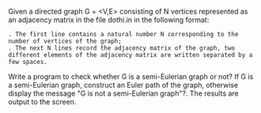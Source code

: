 Given a directed graph G = <V,E> consisting of N vertices represented as an adjacency matrix in the file dothi.in in the following format:
    
    . The first line contains a natural number N corresponding to the number of vertices of the graph; 
    . The next N lines record the adjacency matrix of the graph, two different elements of the adjacency matrix are written separated by a few spaces.
Write a program to check whether G is a semi-Eulerian graph or not? If G is a semi-Eulerian graph, construct an Euler path of the graph, otherwise display the message "G is not a semi-Eulerian graph"?. The results are output to the screen.
